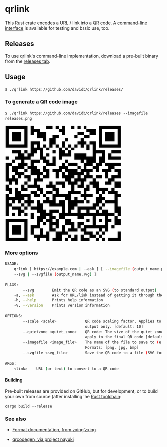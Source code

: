 # qrlink

This Rust crate encodes a URL / link into a QR code. A [command-line interface](https://github.com/davidk/qrlink/releases) is available for testing and basic use, too.

## Releases

To use qrlink's command-line implementation, download a pre-built binary from the [releases tab](https://github.com/davidk/qrlink/releases).

## Usage 

`$ ./qrlink https://github.com/davidk/qrlink/releases/`

### To generate a QR code image

`$ ./qrlink https://github.com/davidk/qrlink/releases --imagefile releases.png`

![QR Code image](/img/releases.png)

### More options

```bash
USAGE:
    qrlink [ https://example.com | --ask ] [ --imagefile (output_name.png) --scale 10 |
    --svg | --svgfile (output_name.svg) ]

FLAGS:
        --svg        Emit the QR code as an SVG (to standard output)
    -a, --ask        Ask for URL/link instead of getting it through the command-line
    -h, --help       Prints help information
    -V, --version    Prints version information

OPTIONS:
        --scale <scale>             QR code scaling factor. Applies to imagefile 
                                    output only. [default: 10]
        --quietzone <quiet_zone>    QR code: The size of the quiet zone/border to 
                                    apply to the final QR code [default: 2]
        --imagefile <image_file>    The name of the file to save to (e.g. --imagefile qr.png). 
                                    Formats: [png, jpg, bmp]
        --svgfile <svg_file>        Save the QR code to a file (SVG formatted)

ARGS:
    <link>    URL (or text) to convert to a QR code

```

#### Building

Pre-built releases are provided on GitHub, but for development, or to build your own from source (after installing the [Rust toolchain](https://www.rust-lang.org/tools/install):

    cargo build --release

### See also

* [Format documentation, from zxing/zxing](https://github.com/zxing/zxing/wiki/Barcode-Contents)

* [qrcodegen, via project nayuki](https://docs.rs/crate/qrcodegen/1.4.0)

